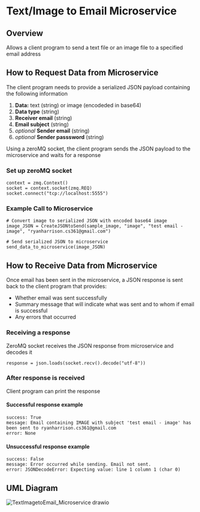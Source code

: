 # Text/Image to Email Microservice
## Overview
Allows a client program to send a text file or an image file to a specified email address
## How to Request Data from Microservice
The client program needs to provide a serialized JSON payload containing the following information
1) **Data:** text (string) or image (encodeded in base64)
3) **Data type** (string)
4) **Receiver email** (string)
5) **Email subject** (string)
6) *optional* **Sender email** (string) 
7) *optional* **Sender passsword** (string)

Using a zeroMQ socket, the client program sends the JSON payload to the microservice and waits for a response

### Set up zeroMQ socket
`context = zmq.Context()`\
`socket = context.socket(zmq.REQ)`\
`socket.connect("tcp://localhost:5555")`

### Example Call to Microservice

`# Convert image to serialized JSON with encoded base64 image`\
`image_JSON = CreateJSONtoSend(sample_image, "image", "test email - image", "ryanharrison.cs361@gmail.com")`

`# Send serialized JSON to microservice`\
`send_data_to_microservice(image_JSON)`

## How to Receive Data from Microservice
Once email has been sent in the microservice, a JSON response is sent back to the client program that provides:
- Whether email was sent successfully
- Summary message that will indicate what was sent and to whom if email is successful
- Any errors that occurred

### Receiving a response
ZeroMQ socket receives the JSON response from microservice and decodes it

`response = json.loads(socket.recv().decode("utf-8"))`

### After response is received
Client program can print the response

#### Successful response example
`success: True`\
`message: Email containing IMAGE with subject 'test email - image' has been sent to ryanharrison.cs361@gmail.com`\
`error: None`

#### Unsuccessful response example
`success: False`\
`message: Error occurred while sending. Email not sent.`\
`error: JSONDecodeError: Expecting value: line 1 column 1 (char 0)`

## UML Diagram

![TextImagetoEmail_Microservice drawio](https://github.com/ryanharrison89/Microservice-A/assets/101477154/85adfbc0-124a-4d35-92b0-071a8b56f02c)

